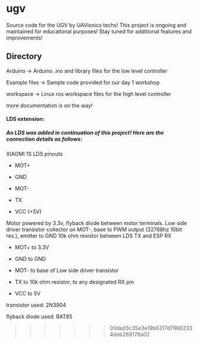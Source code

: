 # ugv

Source code for the UGV by UAVionics techs!
This project is ongoing and maintained for educational purposes! Stay tuned for additional features and improvements!

## Directory

Arduino -> Arduino .ino and library files for the low level controller

Example files -> Sample code provided for our day 1 workshop

workspace -> Linux ros workspace files for the high level controller




more documentation is on the way!




#### LDS extension:

##### An LDS was added in continuation of this project! Here are the connection details as follows:

XIAOMI 1S LDS pinouts

- MOT+

- GND

- MOT-

- TX

- VCC (+5V)

Motor powered by 3.3v, flyback diode between motor terminals.
Low side driver transistor collector on MOT-, base to PWM output (32768hz 10bit res.), emitter to GND
10k ohm resistor between LDS TX and ESP RX

- MOT+ to 3.3V

- GND to GND

- MOT- to base of Low side driver transistor

- TX to 10k ohm resistor, to any designated RX pin

- VCC to 5V


transistor used: 2N3904

flyback diode used: BAT85
>>>>>>> 00dad3c35e3e19b6317d79662334deb289178a02
